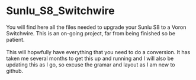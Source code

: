 # Sunlu_S8_Switchwire

You will find here all the files needed to upgrade your Sunlu S8 to a Voron Switchwire. This is an on-going project, far from being finished so be patient. <br />
<br />
This will hopwfully have everything that you need to do a conversion. It has taken me several months to get this up and running and I will also be updating this as I go, so excuse the gramar and layout as I am new to github.<br />
<br />
